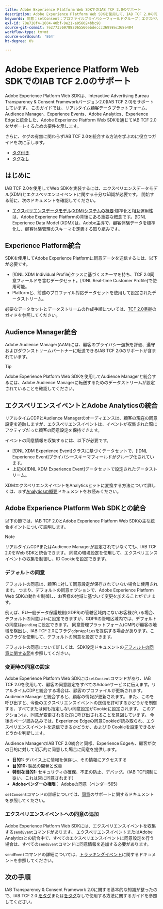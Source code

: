 ```yaml
---
title: Adobe Experience Platform Web SDKでのIAB TCF 2.0のサポート
description: Adobe Experience Platform Web SDKを使用して、IAB TCF 2.0の同意設定をサポートする方法について説明します。
keywords: 同意；setConsent；プロファイルプライバシーフィールドグループ；エクスペリエンスイベントプライバシーフィールドグループ；プライバシーフィールドグループ；IAB TCF 2.0；リアルタイムCDP；リアルタイム顧客データプロファイル
exl-id: 78e728f4-1604-40bf-9e21-a056024bbc98
source-git-commit: 7e27735697882065566ebdeccc36998ec368e404
workflow-type: tm+mt
source-wordcount: '864'
ht-degree: 0%

---
```


# Adobe Experience Platform Web SDKでのIAB TCF 2.0のサポート

Adobe Experience Platform Web SDKは、Interactive Advertising Bureau Transparency &amp; Consent Frameworkバージョン2.0(IAB TCF 2.0)をサポートしています。 このガイドでは、リアルタイム顧客データプラットフォーム、Audience Manager、Experience Events、Adobe Analytics、Experience Edgeと統合した、Adobe Experience Platform Web SDKを通じてIAB TCF 2.0をサポートするための要件を示します。

さらに、タグの有無に関わらずIAB TCF 2.0を統合する方法を学ぶのに役立つガイドを次に示します。

- [タグ付き](./with-launch.md)
- [タグなし](./without-launch.md)

## はじめに

IAB TCF 2.0を使用してWeb SDKを実装するには、エクスペリエンスデータモデル(XDM)とエクスペリエンスイベントに関する十分な知識が必要です。 開始する前に、次のドキュメントを確認してください。

- [エクスペリエンスデータモデル(XDM)システムの概要](../../../xdm/home.md):標準化と相互運用性は、Adobe Experience Platformの背後にある重要な概念です。[!DNL Experience Data Model (XDM)]は、Adobe主導で、顧客体験データを標準化し、顧客体験管理のスキーマを定義する取り組みです。

## Experience Platform統合

SDKを使用してAdobe Experience Platformに同意データを送信するには、以下が必要です。

- [!DNL XDM Individual Profile]クラスに基づくスキーマを持ち、TCF 2.0同意フィールドを含むデータセット。[!DNL Real-time Customer Profile]で使用可能。
- Platformと、前述のプロファイル対応データセットを使用して設定されたデータストリーム。

必要なデータセットとデータストリームの作成手順については、[TCF 2.0準拠](../../../landing/governance-privacy-security/consent/iab/overview.md)のガイドを参照してください。

## Audience Manager統合

Adobe Audience Manager(AAM)には、顧客のプライバシー選択を評価、遵守およびダウンストリームパートナーに転送できるIAB TCF 2.0のサポートが含まれています。<!--For more information, read the documentation on [Sending Data to Audience Manager](../audience-manager/audience-manager-overview.md).-->

>[!TIP]
>
>Adobe Experience Platform Web SDKを使用してAudience Managerと統合するには、Adobe Audience Managerに転送するためのデータストリームが設定されていることを確認してください。

## エクスペリエンスイベントとAdobe Analyticsの統合

リアルタイムCDPとAudience Managerのオーディエンスは、顧客の現在の同意設定を追跡しますが、エクスペリエンスイベントは、イベントが収集された際にアクティブだった顧客の同意設定を保持できます。

イベントの同意情報を収集するには、以下が必要です。

- [!DNL XDM Experience Event]クラスに基づくデータセットで、[!DNL Experience Event]プライバシースキーマフィールドがグループ化されています。
- 上記の[!DNL XDM Experience Event]データセットで設定されたデータストリーム。

XDMエクスペリエンスイベントをAnalyticsヒットに変換する方法について詳しくは、まず[Analyticsの概要](../../data-collection/adobe-analytics/analytics-overview.md)ドキュメントをお読みください。

## Adobe Experience Platform Web SDKとの統合

以下の節では、IAB TCF 2.0とAdobe Experience Platform Web SDKの主な統合ポイントについて説明します。

>[!NOTE]
>
>リアルタイムCDPまたはAudience Managerが設定されていなくても、IAB TCF 2.0をWeb SDKと統合できます。 同意の環境設定を使用して、エクスペリエンスイベントの収集を制御し、ID Cookieを設定できます。

### デフォルトの同意

デフォルトの同意は、顧客に対して同意設定が保存されていない場合に使用されます。 つまり、デフォルトの同意オプションで、Adobe Experience Platform Web SDKの動作を制御し、お客様の地域に基づいて変更を加えることができます。

例えば、EU一般データ保護規則(GDPR)の管轄区域内にないお客様がいる場合、デフォルトの同意は`in`に設定できますが、GDPRの管轄区域内では、デフォルトの同意は`pending`に設定できます。 同意管理プラットフォーム(CMP)が顧客の地域を検出し、IAB TCF 2.0にフラグ`gdprApplies`を提供する場合があります。このフラグを使用して、デフォルトの同意を設定できます。

デフォルトの同意について詳しくは、SDK設定ドキュメントの[デフォルトの同意に関する節](../../fundamentals/configuring-the-sdk.md#default-consent)を参照してください。

### 変更時の同意の設定

Adobe Experience Platform Web SDKには`setConsent`コマンドがあり、IAB TCF 2.0を使用して、顧客の同意設定をすべてのAdobeサービスに伝えます。リアルタイムCDPと統合する場合は、顧客のプロファイルが更新されます。 Audience Managerと統合すると、顧客の情報が更新されます。 また、このを呼び出すと、今後のエクスペリエンスイベントの送信を許可するかどうかを制御する、すべてまたは何も指定しない同意設定がCookieに設定されます。 このアクションは、同意が変更されるたびに呼び出されることを意図しています。 今後のページ読み込みでは、Experience Edgeの同意Cookieが読み取られ、エクスペリエンスイベントを送信できるかどうか、およびID Cookieを設定できるかどうかを判断します。

Audience ManagerのIAB TCF 2.0統合と同様、Experience Edgeも、顧客が次の目的に対して明示的に同意した場合に同意を提供します。

- **目的1:** デバイス上に情報を保存し、その情報にアクセスする
- **目的10:** 製品の開発と改善
- **特別な目的1:** セキュリティの確保、不正の防止、デバッグ。（IAB TCF規制に従い、これは常に同意されます）
- **Adobeベンダーの権限：** Adobeの同意（ベンダー565）

`setConsent`コマンドの詳細については、[同意](../../consent/supporting-consent.md)のサポートに関するドキュメントを参照してください。

### エクスペリエンスイベントへの同意の追加

Adobe Experience Platform Web SDKには、エクスペリエンスイベントを収集する`sendEvent`コマンドがあります。 エクスペリエンスイベントまたはAdobe Analyticsとの統合中で、すべてのエクスペリエンスイベントに同意設定を行う場合は、すべての`sendEvent`コマンドに同意情報を追加する必要があります。

`sendEvent`コマンドの詳細については、[トラッキングイベント](../../fundamentals/tracking-events.md)に関するドキュメントを参照してください。

## 次の手順

IAB Transparency &amp; Consent Framework 2.0に関する基本的な知識が整ったので、IAB TCF 2.0 [をタグ](./with-launch.md)または[をタグ](./without-launch.md)なしで使用する方法に関するガイドを参照してください。

